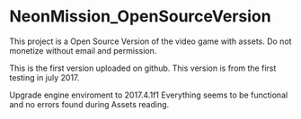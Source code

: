 # NeonMission_OpenSourceVersion
This project is a Open Source Version of the video game with assets. Do not monetize without email and permission.

This is the first version uploaded on github. This version is from the first testing in july 2017.

Upgrade engine enviroment to 2017.4.1f1
Everything seems to be functional and no errors found during Assets reading.
